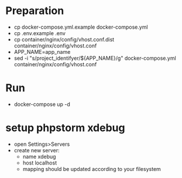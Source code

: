 # Preparation
* cp docker-compose.yml.example docker-compose.yml
* cp .env.example .env
* cp container/nginx/config/vhost.conf.dist container/nginx/config/vhost.conf
* APP_NAME=app_name
* sed -i "s/project_identifyer/${APP_NAME}/g" docker-compose.yml container/nginx/config/vhost.conf
# Run
* docker-compose up -d
# setup phpstorm xdebug
* open Settings>Servers
* create new server:
  * name xdebug
  * host localhost
  * mapping should be updated according to your filesystem
